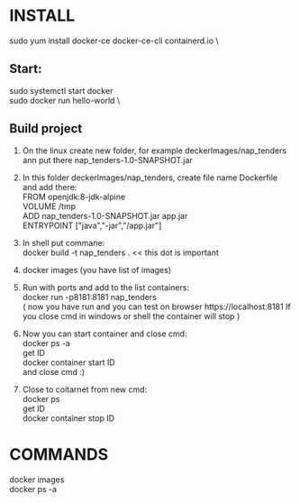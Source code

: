# INSTALL
sudo yum install docker-ce docker-ce-cli containerd.io \
## Start:
sudo systemctl start docker \
sudo docker run hello-world \

## Build project
1. On the linux create new folder, for example deckerImages/nap_tenders ann put there nap_tenders-1.0-SNAPSHOT.jar
2. In this folder deckerImages/nap_tenders, create file name Dockerfile and add there: \
FROM openjdk:8-jdk-alpine \
VOLUME /tmp \
ADD nap_tenders-1.0-SNAPSHOT.jar app.jar \
ENTRYPOINT ["java","-jar","/app.jar"]

3. In shell put commane: \
docker build -t nap_tenders . << this dot is important 

4. docker images (you have list of images)
5. Run with ports and add to the list containers: \
docker run -p8181:8181 nap_tenders \
( now you have run and you can test on browser https://localhost:8181 If you close cmd in windows or shell the container will stop )
6. Now you can start container and close cmd: \
docker ps -a \
get ID \
docker container start ID \
and close cmd :) 
7. Close to coitarnet from new cmd: \
docker ps \
get ID \
docker container stop ID 

# COMMANDS
docker images \
docker ps -a

